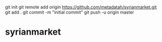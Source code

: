 git init
git remote add origin https://github.com/metadatah/syrianmarket.git
git add .
git commit -m "initial commit"
git push -u origin master
# syrianmarket
